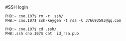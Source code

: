 #SSH login

```
PHB:~ cno.107$ rm -r .ssh/
PHB:~ cno.107$ ssh-keygen -t rsa -C 376693593@qq.com

PHB:~ cno.107$ cd .ssh/
PHB:.ssh cno.107$ cat  id_rsa.pub

```







# 

